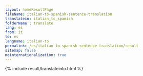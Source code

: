 ```yaml
---
layout: homeResultPage
fileName: italian-to-spanish-sentence-translation
translatein: italian_to_spanish
folderName : translate
lang: es
from: it
to: es
langname: italian-to
permalink: /es/italian-to-spanish-sentence-translation/result
sitemap: false
nointernationalization: true
---
```

{% include result/translateinto.html %}

<script src="/js/result/translation.js" data-foldername="{{page.folderName}}" data-lang="{{page.lang}}"></script>

